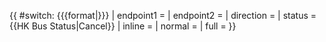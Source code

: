 {{ #switch: {{{format|}}}
  | endpoint1 = 
  | endpoint2 = 
  | direction = 
  | status = {{HK Bus Status|Cancel}}
  | inline = 
  | normal = 
  | full = 
}}
